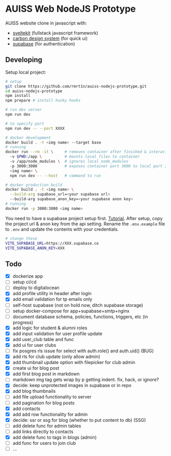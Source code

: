 # AUISS Web NodeJS Prototype

AUISS website clone in javascript with:

- [sveltekit](https://kit.svelte.dev/) (fullstack javascript framework)
- [carbon design system](https://www.carbondesignsystem.com/) (for quick ui)
- [supabase](https://supabase.io) (for authentication)

## Developing

Setup local project:

```bash
# setup
git clone https://github.com/rmrt1n/auiss-nodejs-prototype.git
cd auiss-nodejs-prototype
npm install
npm prepare # install husky hooks

# run dev server
npm run dev

# to specify port
npm run dev -- --port XXXX

# docker development
docker build . -t <img name> --target base
# running
docker run --rm -it \     # removes container after finished & interactive mode
  -v $PWD:/app \          # mounts local files to container
  -v /app/node_modules \  # ignores local node_modules
  -p 3000:3000            # exposes container port 3000 to local port 3000
  <img name> \
  npm run dev -- --host   # command to run

# docker production build
docker build . -t <img name> \
  --build-arg supabase_url=<your supabase url>
  --build-arg supabase_anon_key=<your supabase anon key>
# running
docker run -p 3000:3000 <img name>
```

You need to have a supabase project setup first. [Tutorial](https://supabase.com/docs).
After setup, copy the project url & anon key from the api setting. Rename the
`.env.example` file to `.env` and update the contents with your credentials.

```bash
# change these
VITE_SUPABASE_URL=https://XXX.supabase.co
VITE_SUPABASE_ANON_KEY=XXX
```

## Todo

- [x] dockerize app
- [ ] setup ci/cd
- [ ] deploy to digitalocean
- [x] add profile utility in header after login
- [x] add email validation for tp emails only
- [ ] self-host supabase (not on hold now, ditch supabase storage)
- [ ] setup docker-compose for app+supabase+smtp+nginx
- [ ] document database schema, policies, functions, triggers, etc (in progress)
- [x] add logic for student & alumni roles
- [x] add input validation for user profile update
- [x] add user_club table and func
- [x] add ui for user clubs
- [ ] fix posgres rls issue for select with auth.role() and auth.uid() (BUG)
- [x] add rls for club update (only allow admin)
- [x] add thumbnail update option with filepicker for club admin
- [x] create ui for blog post
- [x] add first blog post in markdown
- [ ] markdown img tag gets wrap by p getting indent. fix, hack, or ignore?
- [x] decide: keep unprotected images in supabase or in repo
- [x] add blog thumbnails
- [ ] add file upload functionality to server
- [ ] add pagination for blog posts
- [x] add contacts
- [x] add add row functionality for admin
- [x] decide: ssr or ssg for blog (whether to put content to db) (SSG)
- [ ] add delete func for admin tables
- [ ] add links directly to contacts
- [x] add delete func to tags in blogs (admin)
- [ ] add func for users to join club
- [ ] ...
